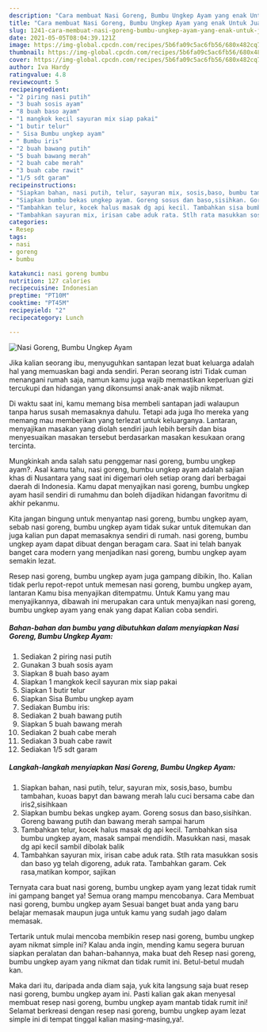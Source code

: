 ```yaml
---
description: "Cara membuat Nasi Goreng, Bumbu Ungkep Ayam yang enak Untuk Jualan"
title: "Cara membuat Nasi Goreng, Bumbu Ungkep Ayam yang enak Untuk Jualan"
slug: 1241-cara-membuat-nasi-goreng-bumbu-ungkep-ayam-yang-enak-untuk-jualan
date: 2021-05-05T08:04:39.121Z
image: https://img-global.cpcdn.com/recipes/5b6fa09c5ac6fb56/680x482cq70/nasi-goreng-bumbu-ungkep-ayam-foto-resep-utama.jpg
thumbnail: https://img-global.cpcdn.com/recipes/5b6fa09c5ac6fb56/680x482cq70/nasi-goreng-bumbu-ungkep-ayam-foto-resep-utama.jpg
cover: https://img-global.cpcdn.com/recipes/5b6fa09c5ac6fb56/680x482cq70/nasi-goreng-bumbu-ungkep-ayam-foto-resep-utama.jpg
author: Iva Hardy
ratingvalue: 4.8
reviewcount: 5
recipeingredient:
- "2 piring nasi putih"
- "3 buah sosis ayam"
- "8 buah baso ayam"
- "1 mangkok kecil sayuran mix siap pakai"
- "1 butir telur"
- " Sisa Bumbu ungkep ayam"
- " Bumbu iris"
- "2 buah bawang putih"
- "5 buah bawang merah"
- "2 buah cabe merah"
- "3 buah cabe rawit"
- "1/5 sdt garam"
recipeinstructions:
- "Siapkan bahan, nasi putih, telur, sayuran mix, sosis,baso, bumbu tambahan, kuoas bapyt dan bawang merah lalu cuci bersama cabe dan iris2,sisihkaan"
- "Siapkan bumbu bekas ungkep ayam. Goreng sosus dan baso,sisihkan. Goreng bawang putih dan bawang merah sampai harum"
- "Tambahkan telur, kocek halus masak dg api kecil. Tambahkan sisa bumbu ungkep ayam, masak sampai mendidih. Masukkan nasi, masak dg api kecil sambil dibolak balik"
- "Tambahkan sayuran mix, irisan cabe aduk rata. Stlh rata masukkan sosis dan baso yg telah digoreng, aduk rata. Tambahkan garam. Cek rasa,matikan kompor, sajikan"
categories:
- Resep
tags:
- nasi
- goreng
- bumbu

katakunci: nasi goreng bumbu 
nutrition: 127 calories
recipecuisine: Indonesian
preptime: "PT10M"
cooktime: "PT45M"
recipeyield: "2"
recipecategory: Lunch

---
```



![Nasi Goreng, Bumbu Ungkep Ayam](https://img-global.cpcdn.com/recipes/5b6fa09c5ac6fb56/680x482cq70/nasi-goreng-bumbu-ungkep-ayam-foto-resep-utama.jpg)

Jika kalian seorang ibu, menyuguhkan santapan lezat buat keluarga adalah hal yang memuaskan bagi anda sendiri. Peran seorang istri Tidak cuman menangani rumah saja, namun kamu juga wajib memastikan keperluan gizi tercukupi dan hidangan yang dikonsumsi anak-anak wajib nikmat.

Di waktu  saat ini, kamu memang bisa membeli santapan jadi walaupun tanpa harus susah memasaknya dahulu. Tetapi ada juga lho mereka yang memang mau memberikan yang terlezat untuk keluarganya. Lantaran, menyajikan masakan yang diolah sendiri jauh lebih bersih dan bisa menyesuaikan masakan tersebut berdasarkan masakan kesukaan orang tercinta. 



Mungkinkah anda salah satu penggemar nasi goreng, bumbu ungkep ayam?. Asal kamu tahu, nasi goreng, bumbu ungkep ayam adalah sajian khas di Nusantara yang saat ini digemari oleh setiap orang dari berbagai daerah di Indonesia. Kamu dapat menyajikan nasi goreng, bumbu ungkep ayam hasil sendiri di rumahmu dan boleh dijadikan hidangan favoritmu di akhir pekanmu.

Kita jangan bingung untuk menyantap nasi goreng, bumbu ungkep ayam, sebab nasi goreng, bumbu ungkep ayam tidak sukar untuk ditemukan dan juga kalian pun dapat memasaknya sendiri di rumah. nasi goreng, bumbu ungkep ayam dapat dibuat dengan beragam cara. Saat ini telah banyak banget cara modern yang menjadikan nasi goreng, bumbu ungkep ayam semakin lezat.

Resep nasi goreng, bumbu ungkep ayam juga gampang dibikin, lho. Kalian tidak perlu repot-repot untuk memesan nasi goreng, bumbu ungkep ayam, lantaran Kamu bisa menyajikan ditempatmu. Untuk Kamu yang mau menyajikannya, dibawah ini merupakan cara untuk menyajikan nasi goreng, bumbu ungkep ayam yang enak yang dapat Kalian coba sendiri.

<!--inarticleads1-->

##### Bahan-bahan dan bumbu yang dibutuhkan dalam menyiapkan Nasi Goreng, Bumbu Ungkep Ayam:

1. Sediakan 2 piring nasi putih
1. Gunakan 3 buah sosis ayam
1. Siapkan 8 buah baso ayam
1. Siapkan 1 mangkok kecil sayuran mix siap pakai
1. Siapkan 1 butir telur
1. Siapkan  Sisa Bumbu ungkep ayam
1. Sediakan  Bumbu iris:
1. Sediakan 2 buah bawang putih
1. Siapkan 5 buah bawang merah
1. Sediakan 2 buah cabe merah
1. Sediakan 3 buah cabe rawit
1. Sediakan 1/5 sdt garam




<!--inarticleads2-->

##### Langkah-langkah menyiapkan Nasi Goreng, Bumbu Ungkep Ayam:

1. Siapkan bahan, nasi putih, telur, sayuran mix, sosis,baso, bumbu tambahan, kuoas bapyt dan bawang merah lalu cuci bersama cabe dan iris2,sisihkaan
1. Siapkan bumbu bekas ungkep ayam. Goreng sosus dan baso,sisihkan. Goreng bawang putih dan bawang merah sampai harum
1. Tambahkan telur, kocek halus masak dg api kecil. Tambahkan sisa bumbu ungkep ayam, masak sampai mendidih. Masukkan nasi, masak dg api kecil sambil dibolak balik
1. Tambahkan sayuran mix, irisan cabe aduk rata. Stlh rata masukkan sosis dan baso yg telah digoreng, aduk rata. Tambahkan garam. Cek rasa,matikan kompor, sajikan




Ternyata cara buat nasi goreng, bumbu ungkep ayam yang lezat tidak rumit ini gampang banget ya! Semua orang mampu mencobanya. Cara Membuat nasi goreng, bumbu ungkep ayam Sesuai banget buat anda yang baru belajar memasak maupun juga untuk kamu yang sudah jago dalam memasak.

Tertarik untuk mulai mencoba membikin resep nasi goreng, bumbu ungkep ayam nikmat simple ini? Kalau anda ingin, mending kamu segera buruan siapkan peralatan dan bahan-bahannya, maka buat deh Resep nasi goreng, bumbu ungkep ayam yang nikmat dan tidak rumit ini. Betul-betul mudah kan. 

Maka dari itu, daripada anda diam saja, yuk kita langsung saja buat resep nasi goreng, bumbu ungkep ayam ini. Pasti kalian gak akan menyesal membuat resep nasi goreng, bumbu ungkep ayam mantab tidak rumit ini! Selamat berkreasi dengan resep nasi goreng, bumbu ungkep ayam lezat simple ini di tempat tinggal kalian masing-masing,ya!.

